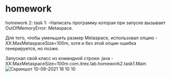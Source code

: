 # homework

homework 2: task 1:
-Написать программу которая при запуске вызывает OutOfMemoryError: Metaspace.

Для того, чтобы уменьшить размер Metaspace, использовал опцию -XX:MaxMetaspaceSize=100m, хотя и без этой опции ошибка генерируется, но позже.

Запускал свой класс из командной строки:
java -XX:MaxMetaspaceSize=100m com.itrex.lab.homework2.task1.Main
![Скриншот 10-09-2021 18 10 10](https://user-images.githubusercontent.com/58484193/132923741-485bcd23-a73f-4242-89dd-9635931fb0c5.png)
